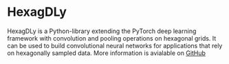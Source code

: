 # HexagDLy

HexagDLy is a Python-library extending the PyTorch deep learning framework with convolution and pooling operations on hexagonal grids. It can be used to build convolutional neural networks for applications that rely on hexagonally sampled data. More information is avialable on [GitHub](https://github.com/ai4iacts/hexagdly "HexagDLy - Project Page")





